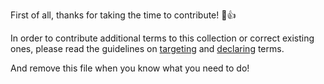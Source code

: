 First of all, thanks for taking the time to contribute! 🎉👍

In order to contribute additional terms to this collection or correct existing ones, please read the guidelines on [targeting](https://docs.opentermsarchive.org/guidelines/targeting/) and [declaring](https://docs.opentermsarchive.org/guidelines/declaring/) terms.

And remove this file when you know what you need to do!
